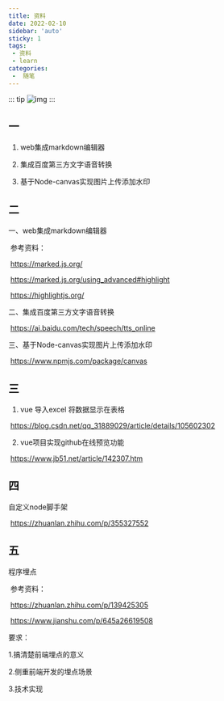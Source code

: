 ```yaml
---
title: 资料
date: 2022-02-10
sidebar: 'auto'
sticky: 1
tags:
 - 资料
 - learn
categories:
 -  随笔
---
```

::: tip
![img](/images/11.jpeg)
:::
<!-- more -->
## **一**

1. web集成markdown编辑器

2. 集成百度第三方文字语音转换

3. 基于Node-canvas实现图片上传添加水印

## **二**

一、web集成markdown编辑器

​	参考资料：

​	https://marked.js.org/

​	https://marked.js.org/using_advanced#highlight

​	https://highlightjs.org/

二、集成百度第三方文字语音转换

​	https://ai.baidu.com/tech/speech/tts_online

三、基于Node-canvas实现图片上传添加水印

​	https://www.npmjs.com/package/canvas

## **三**

1. vue 导入excel 将数据显示在表格

​	  https://blog.csdn.net/qq_31889029/article/details/105602302

2. vue项目实现github在线预览功能

​	   https://www.jb51.net/article/142307.htm

## **四**

自定义node脚手架

​	https://zhuanlan.zhihu.com/p/355327552

## **五**

程序埋点

​	参考资料：

​	https://zhuanlan.zhihu.com/p/139425305

​	https://www.jianshu.com/p/645a26619508

要求：

1.搞清楚前端埋点的意义

2.侧重前端开发的埋点场景

3.技术实现
